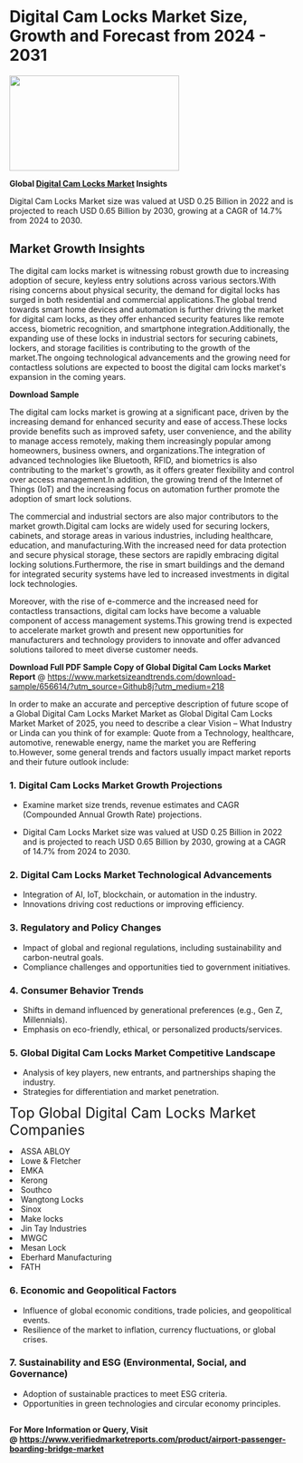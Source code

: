 <H1>Digital Cam Locks Market Size, Growth and Forecast from 2024 - 2031</H1><img class="aligncenter size-medium wp-image-584254" src="https://thirdeyenews.in/wp-content/uploads/2024/09/Global-Market-Research-300x168.jpeg" alt="" width="300" height="168" /><p><strong>Global&nbsp;<a href="https://www.marketsizeandtrends.com/download-sample/656614/?utm_source=Github8j?utm_medium=218">Digital Cam Locks Market</a> Insights</strong></p><p>Digital Cam Locks Market size was valued at USD 0.25 Billion in 2022 and is projected to reach USD 0.65 Billion by 2030, growing at a CAGR of 14.7% from 2024 to 2030.</p><p><h2>Market Growth Insights</h2> <p>The digital cam locks market is witnessing robust growth due to increasing adoption of secure, keyless entry solutions across various sectors.With rising concerns about physical security, the demand for digital locks has surged in both residential and commercial applications.The global trend towards smart home devices and automation is further driving the market for digital cam locks, as they offer enhanced security features like remote access, biometric recognition, and smartphone integration.Additionally, the expanding use of these locks in industrial sectors for securing cabinets, lockers, and storage facilities is contributing to the growth of the market.The ongoing technological advancements and the growing need for contactless solutions are expected to boost the digital cam locks market's expansion in the coming years.</p> <p><strong>Download Sample</strong></p> <p>The digital cam locks market is growing at a significant pace, driven by the increasing demand for enhanced security and ease of access.These locks provide benefits such as improved safety, user convenience, and the ability to manage access remotely, making them increasingly popular among homeowners, business owners, and organizations.The integration of advanced technologies like Bluetooth, RFID, and biometrics is also contributing to the market's growth, as it offers greater flexibility and control over access management.In addition, the growing trend of the Internet of Things (IoT) and the increasing focus on automation further promote the adoption of smart lock solutions.</p> <p>The commercial and industrial sectors are also major contributors to the market growth.Digital cam locks are widely used for securing lockers, cabinets, and storage areas in various industries, including healthcare, education, and manufacturing.With the increased need for data protection and secure physical storage, these sectors are rapidly embracing digital locking solutions.Furthermore, the rise in smart buildings and the demand for integrated security systems have led to increased investments in digital lock technologies.</p> <p>Moreover, with the rise of e-commerce and the increased need for contactless transactions, digital cam locks have become a valuable component of access management systems.This growing trend is expected to accelerate market growth and present new opportunities for manufacturers and technology providers to innovate and offer advanced solutions tailored to meet diverse customer needs.</p> <p><span class=""><strong>Download Full PDF Sample Copy of Global Digital Cam Locks Market Report</strong> @ <a href="https://www.marketsizeandtrends.com/download-sample/656614/?utm_source=Github8j?utm_medium=218" target="_blank">https://www.marketsizeandtrends.com/download-sample/656614/?utm_source=Github8j?utm_medium=218</a></span></p><p>In order to make an accurate and perceptive description of future scope of a Global&nbsp;Digital Cam Locks Market Market as Global&nbsp;Digital Cam Locks Market Market of 2025, you need to describe a clear Vision &ndash; What Industry or Linda can you think of for example: Quote from a Technology, healthcare, automotive, renewable energy, name the market you are Reffering to.However, some general trends and factors usually impact market reports and their future outlook include:</p><h3>1.&nbsp;<strong>Digital Cam Locks Market Growth Projections</strong></h3><ul><li>Examine market size trends, revenue estimates and CAGR (Compounded Annual Growth Rate) projections.</li><li><p>Digital Cam Locks Market size was valued at USD 0.25 Billion in 2022 and is projected to reach USD 0.65 Billion by 2030, growing at a CAGR of 14.7% from 2024 to 2030.</p></li></ul><h3>2.&nbsp;<strong>Digital Cam Locks Market Technological Advancements</strong></h3><ul><li>Integration of AI, IoT, blockchain, or automation in the industry.</li><li>Innovations driving cost reductions or improving efficiency.</li></ul><h3>3.&nbsp;<strong>Regulatory and Policy Changes</strong></h3><ul><li>Impact of global and regional regulations, including sustainability and carbon-neutral goals.</li><li>Compliance challenges and opportunities tied to government initiatives.</li></ul><h3>4.&nbsp;<strong>Consumer Behavior Trends</strong></h3><ul><li>Shifts in demand influenced by generational preferences (e.g., Gen Z, Millennials).</li><li>Emphasis on eco-friendly, ethical, or personalized products/services.</li></ul><h3>5.&nbsp;<strong>Global Digital Cam Locks Market Competitive Landscape</strong></h3><ul><li>Analysis of key players, new entrants, and partnerships shaping the industry.</li><li>Strategies for differentiation and market penetration.</li></ul><p data-pm-slice="1 1 []"><span style="color: inherit; font-family: inherit; font-size: 25px;">Top Global Digital Cam Locks Market Companies</span></p><div class="" data-test-id=""><p><li>ASSA ABLOY</li><li> Lowe & Fletcher</li><li> EMKA</li><li> Kerong</li><li> Southco</li><li> Wangtong Locks</li><li> Sinox</li><li> Make locks</li><li> Jin Tay Industries</li><li> MWGC</li><li> Mesan Lock</li><li> Eberhard Manufacturing</li><li> FATH</li></p></div><h3>6.&nbsp;<strong>Economic and Geopolitical Factors</strong></h3><ul><li>Influence of global economic conditions, trade policies, and geopolitical events.</li><li>Resilience of the market to inflation, currency fluctuations, or global crises.</li></ul><h3>7.&nbsp;<strong>Sustainability and ESG (Environmental, Social, and Governance)</strong></h3><ul><li>Adoption of sustainable practices to meet ESG criteria.</li><li>Opportunities in green technologies and circular economy principles.</li></ul><h2><strong style="font-size: 14px;">For More Information or Query, Visit @&nbsp;</strong><a style="background-color: #ffffff; font-size: 14px;" href="https://www.marketsizeandtrends.com/report/digital-cam-locks-market/" target="_blank">https://www.verifiedmarketreports.com/product/airport-passenger-boarding-bridge-market</a></h2>